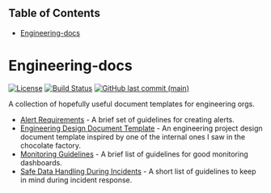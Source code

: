 <!-- START doctoc generated TOC please keep comment here to allow auto update -->
<!-- DON'T EDIT THIS SECTION, INSTEAD RE-RUN doctoc TO UPDATE -->
## Table of Contents

- [Engineering-docs](#engineering-docs)

<!-- END doctoc generated TOC please keep comment here to allow auto update -->

# Engineering-docs

[![License](https://img.shields.io/badge/License-Apache%202.0-blue.svg)](https://opensource.org/licenses/Apache-2.0)
[![Build Status](https://img.shields.io/endpoint.svg?url=https%3A%2F%2Factions-badge.atrox.dev%2Funixorn%2Fchocolate-factory-engineering-docs%2Fbadge%3Fref%3Dmain&style=flat)](https://actions-badge.atrox.dev/unixorn/chocolate-factory-engineering-docs/goto?ref=main)
[![GitHub last commit (main)](https://img.shields.io/github/last-commit/unixorn/engineering-docs/main.svg)](https://github.com/unixorn/chocolate-factory-engineering-docs)

A collection of hopefully useful document templates for engineering orgs.

* [Alert Requirements](https://github.com/unixorn/chocolate-factory-engineering-docs/blob/master/Alert_Requirements.md) - A brief set of guidelines for creating alerts.
* [Engineering Design Document Template](https://github.com/unixorn/chocolate-factory-engineering-docs/blob/master/Engineering_Design_Document.md) - An engineering project design document template inspired by one of the internal ones I saw in the chocolate factory.
* [Monitoring Guidelines](https://github.com/unixorn/chocolate-factory-engineering-docs/blob/master/Monitoring-Guidelines.md) - A brief list of guidelines for good monitoring dashboards.
* [Safe Data Handling During Incidents](https://github.com/unixorn/chocolate-factory-engineering-docs/blob/master/Safe_Data_Handling_During_Incidents.md) - A short list of guidelines to keep in mind during incident response.
